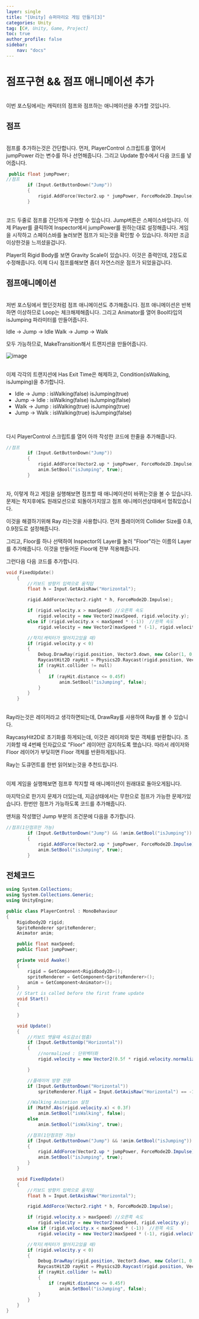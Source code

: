 ```yaml
---
layer: single
title: "[Unity] 슈퍼마리오 게임 만들기[3]"
categories: Unity
tag: [C#, Unity, Game, Project]
toc: true
author_profile: false
sidebar: 
    nav: "docs"
---
```



# 점프구현 && 점프 애니메이션 추가

<br/>
이번 포스팅에서는 캐릭터의 점프와 점프하는 애니메이션을 추가할 것입니다.
<br/>


## 점프

<br/>
점프를 추가하는것은 간단합니다.
먼저, PlayerControl 스크립트를 열어서 jumpPower 라는 변수를 하나 선언해줍니다.
그리고 Update 함수에서 다음 코드를 넣어줍니다.
<br/>


```C++
 public float jumpPower;
//점프
        if (Input.GetButtonDown("Jump"))
        {
            rigid.AddForce(Vector2.up * jumpPower, ForceMode2D.Impulse);
        }
```

<br/>
코드 두줄로 점프를 간단하게 구현할 수 있습니다. 
Jump버튼은 스페이스바입니다.
이제 Player를 클릭하여 Inspector에서 jumpPower를 원하는대로 설정해줍니다.
게임을 시작하고 스페이스바를 눌러보면 점프가 되는것을 확인할 수 있습니다.
하지만 조금 이상한것을 느끼셨을겁니다.

Player의 Rigid Body를 보면 Gravity Scale이 있습니다. 이것은 중력인데, 2정도로 수정해줍니다.
이제 다시 점프를해보면 좀더 자연스러운 점프가 되었을겁니다.
<br/>


## 점프애니메이션

<br/>저번 포스팅에서 했던것처럼 점프 애니메이션도 추가해줍니다.
점프 애니메이션은 반복하면 이상하므로 Loop는 체크해제해줍니다.
그리고 Animator를 열어 Bool타입의 isJumping 파라미터를 만들어줍니다.

Idle -> Jump -> Idle
Walk -> Jump -> Walk

모두 가능하므로, MakeTransition해서 트랜지션을 만들어줍니다.
<br/>

![image](/images/2023/2023-07-10/capture_1.png)



<br/>
이제 각각의 트랜지션에 Has Exit Time은 해제하고, Condition(isWalking, isJumping)을 추가합니다.

- Idle -> Jump : isWalking(false) isJumping(true)
- Jump -> Idle : isWalking(false) isJumping(false)
- Walk -> Jump : isWalking(true) isJumping(true)
- Jump -> Walk : isWalking(true) isJumping(false)

<br/>


다시 PlayerControl 스크립트를 열어 아까 작성한 코드에 한줄을 추가해줍니다.

```c
//점프
        if (Input.GetButtonDown("Jump"))
        {
            rigid.AddForce(Vector2.up * jumpPower, ForceMode2D.Impulse);
            anim.SetBool("isJumping", true);        
        }
```


<br/>
자, 이렇게 하고 게임을 실행해보면 점프할 때 애니메이션이 바뀌는것을 볼 수 있습니다.
문제는 착지후에도 원래모션으로 되돌아가지않고 점프 애니메이션상태에서 멈춰있습니다.

이것을 해결하기위해 Ray 라는것을 사용합니다.
먼저 플레이어의 Collider Size를 0.8, 0.9정도로 설정해줍니다.

그리고, Floor를 하나 선택하여 Inspector의 Layer를 눌러 "Floor"라는 이름의 Layer를 추가해줍니다.
이것을 만들어둔 Floor에 전부 적용해줍니다.

그런다음 다음 코드를 추가합니다.
<br/>

```C++
void FixedUpdate()
    {
        //키보드 방향키 입력으로 움직임
        float h = Input.GetAxisRaw("Horizontal");

        rigid.AddForce(Vector2.right * h, ForceMode2D.Impulse);

        if (rigid.velocity.x > maxSpeed) //오른쪽 속도
            rigid.velocity = new Vector2(maxSpeed, rigid.velocity.y);
        else if (rigid.velocity.x < maxSpeed * (-1))  //왼쪽 속도
            rigid.velocity = new Vector2(maxSpeed * (-1), rigid.velocity.y);

        //착지(캐릭터가 떨어지고있을 때)
        if (rigid.velocity.y < 0)
        {
            Debug.DrawRay(rigid.position, Vector3.down, new Color(1, 0, 0));
            RaycastHit2D rayHit = Physics2D.Raycast(rigid.position, Vector3.down, 1, LayerMask.GetMask("Floor"));
            if (rayHit.collider != null)
            {
                if (rayHit.distance <= 0.45f)
                    anim.SetBool("isJumping", false);
            }
        }
    }
```


<br/>
Ray라는것은 레이저라고 생각하면되는데, DrawRay를 사용하여 Ray를 볼 수 있습니다.

RaycasyHit2D로 초기화를 하게되는데, 이것은 레이저와 맞은 객체를 반환합니다. 초기화할 때 4번째 인자값으로 
"Floor" 레이어만 감지하도록 했습니다. 따라서 레이저와 Floor 레이어가 부딪히면 Floor 객체를 반환하게됩니다.

Ray는 도큐먼트를 한번 읽어보는것을 추천드립니다.
<br/>


<br/>
이제 게임을 실행해보면 점프후 착지할 때 애니메이션이 원래대로 돌아오게됩니다.

마지막으로 한가지 문제가 더있는데, 지금상태에서는 무한으로 점프가 가능한 문제가있습니다.
한번만 점프가 가능하도록 코드를 추가해줍니다.

맨처음 작성했던 Jump 부분의 조건문에 다음을 추가합니다.
<br/>

```c#
//점프(1단점프만 가능)
        if (Input.GetButtonDown("Jump") && !anim.GetBool("isJumping"))
        {
            rigid.AddForce(Vector2.up * jumpPower, ForceMode2D.Impulse);
            anim.SetBool("isJumping", true);        
        }
```





## 전체코드

```c#
using System.Collections;
using System.Collections.Generic;
using UnityEngine;

public class PlayerControl : MonoBehaviour
{
    Rigidbody2D rigid;
    SpriteRenderer spriteRenderer;
    Animator anim;

    public float maxSpeed;
    public float jumpPower;

    private void Awake()
    {
        rigid = GetComponent<Rigidbody2D>();
        spriteRenderer = GetComponent<SpriteRenderer>();
        anim = GetComponent<Animator>();
    }
    // Start is called before the first frame update
    void Start()
    {

    }

    void Update()
    {
        //키보드 뗏을때 속도감소(멈춤)
        if (Input.GetButtonUp("Horizontal"))
        {
            //normalized : 단위벡터화
            rigid.velocity = new Vector2(0.5f * rigid.velocity.normalized.x, rigid.velocity.y);

        }

        //플레이어 방향 전환
        if (Input.GetButtonDown("Horizontal"))
            spriteRenderer.flipX = Input.GetAxisRaw("Horizontal") == -1;

        //Walking Animation 설정
        if (Mathf.Abs(rigid.velocity.x) < 0.3f)
            anim.SetBool("isWalking", false);
        else
            anim.SetBool("isWalking", true);

        //점프(1단점프만 가능)
        if (Input.GetButtonDown("Jump") && !anim.GetBool("isJumping"))
        {
            rigid.AddForce(Vector2.up * jumpPower, ForceMode2D.Impulse);
            anim.SetBool("isJumping", true);        
        }
    }

    void FixedUpdate()
    {
        //키보드 방향키 입력으로 움직임
        float h = Input.GetAxisRaw("Horizontal");

        rigid.AddForce(Vector2.right * h, ForceMode2D.Impulse);

        if (rigid.velocity.x > maxSpeed) //오른쪽 속도
            rigid.velocity = new Vector2(maxSpeed, rigid.velocity.y);
        else if (rigid.velocity.x < maxSpeed * (-1))  //왼쪽 속도
            rigid.velocity = new Vector2(maxSpeed * (-1), rigid.velocity.y);

        //착지(캐릭터가 떨어지고있을 때)
        if (rigid.velocity.y < 0)
        {
            Debug.DrawRay(rigid.position, Vector3.down, new Color(1, 0, 0));
            RaycastHit2D rayHit = Physics2D.Raycast(rigid.position, Vector3.down, 1, LayerMask.GetMask("Floor"));
            if (rayHit.collider != null)
            {
                if (rayHit.distance <= 0.45f)
                    anim.SetBool("isJumping", false);
            }
        }
    }
}

```